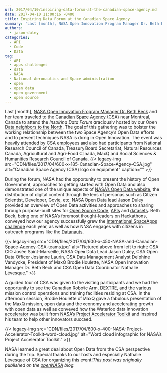 ```yaml
---
url: 2017/04/10/inspiring-data-forum-at-the-canadian-space-agency.md
date: 2017-04-10 11:00:16 -0400
title: Inspiring Data Forum at the Canadian Space Agency
summary: 'Last [month], NASA Open Innovation Program Manager Dr. Beth Beck and her team traveled to the Canadian Space Agency (CSA) near Montreal, Canada to attend the Inspiring Data Forum graciously hosted by our Open Data neighbors to the North. The goal of this gathering was to bolster the working relationship between the two Space Agency&rsquo;s'
authors:
  - jason-duley
categories:
  - API
  - Code
  - Data
tag:
  - API
  - apps challenges
  - data
  - NASA
  - National Aeronautics and Space Administration
  - open
  - open data
  - open government
  - open source
---
```


Last [month], <a href="https://www.fedscoop.com/fedscoops-top-women-in-tech-2017-beth-beck/" target="_blank">NASA Open Innovation Program Manager Dr. Beth Beck</a> and her team traveled to the <a href="http://www.asc-csa.gc.ca/eng/default.asp" target="_blank">Canadian Space Agency (CSA)</a> near Montreal, Canada to attend the _Inspiring Data Forum_ graciously hosted by our <a href="http://open.canada.ca/en/open-data?_ga=1.93334933.946068400.1489603072" target="_blank">Open Data neighbors to the North</a>. The goal of this gathering was to bolster the working relationship between the two Space Agency’s Open Data efforts and to present techniques NASA is doing in Open Innovation. The event was heavily attended by CSA employees and also had participants from National Research Council of Canada, Treasury Board Secretariat, Natural Resources Canada, Agricultural and Agri-Food Canada, MaxQ and Social Sciences & Humanities Research Council of Canada. {{< legacy-img src="CDN/files/2017/04/600-x-185-Canadian-Space-Agency-CSA.jpg" alt="Canadian Space Agency (CSA) logo on equipment" caption="" >}} 

During the forum, NASA had the opportunity to present the history of Open Government, approaches to getting started with Open Data and also demonstrated one of the unique aspects of <a href="https://open.nasa.gov/" target="_blank">NASA’s Open Data website</a>, the distribution of digital content through the lens of personas such as Citizen Scientist, Developer, Govie, etc. NASA Open Data lead Jason Duley provided an overview of Open Data activities and approaches to sharing through purpose-built sites for [Open Source Code](https://open.nasa.gov/blog/inspiring-data-forum-canadian-space-agency/code.nasa.gov), [APIs](https://open.nasa.gov/blog/inspiring-data-forum-canadian-space-agency/api.nasa.gov) and [datasets](https://open.nasa.gov/blog/inspiring-data-forum-canadian-space-agency/data.nasa.gov). Beth Beck, being one of NASA’s foremost thought-leaders on Hackathons, conveyed how our agency successfully grew the <a href="https://2017.spaceappschallenge.org/" target="_blank">International SpaceApps challenge</a> each year, as well as how NASA engages with citizens in outreach programs like the <a href="https://open.nasa.gov/explore/datanauts/" target="_blank">Datanauts</a>.

{{< legacy-img src="CDN/files/2017/04/600-x-450-NASA-and-Canadian-Space-Agency-CSA-teams.jpg" alt="Pictured above from left to right: CSA CIO Josée Saint-Marseille, NASA Open Data Lead Jason Duley, CSA Open Data Officer Josianne Laurin, CSA Data Management Analyst Delphine Vandycke, President of MaxQ Brodie Houlette, NASA Open Innovation Manager Dr. Beth Beck and CSA Open Data Coordinator Nathalie Lévesque." >}}

A guided tour of CSA was given to the visiting participants and we had the opportunity to see the Canadian Robotic Arm, <a href="http://www.asc-csa.gc.ca/eng/iss/dextre/" target="_blank">DEXTRE</a>, and the various mission control operations and training facilities residing at CSA. In the afternoon session, Brodie Houlette of MaxQ gave a fabulous presentation of the MaxQ mission, open data and the economy and accelerating growth with open data as well as conveyed how the <a href="http://www.maxq.ca/" target="_blank">Waterloo data innovation accelerator</a> was built from <a href="http://data.nasa.gov/docs/spaceapps/sa-acceleratortoolkit.pdf" target="_blank">NASA’s Project Accelerator Toolkit</a> and inspired his team to help other innovators succeed.

{{< legacy-img src="CDN/files/2017/04/600-x-400-NASA-Project-Accelerator-Toolkit-word-cloud.jpg" alt="Word cloud infographic for NASA’s Project Accelerator Toolkit." >}}

NASA learned a great deal about Open Data from the CSA perspective during the trip. Special thanks to our hosts and especially Nathalie Lévesque of CSA for organizing this event!_This post was originally published on the [openNASA](https://open.nasa.gov/blog/) blog._